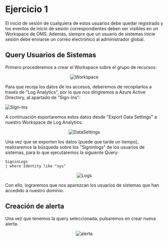 # Ejercicio 1
El inicio de sesión de cualquiera de estos usuarios debe quedar registrado y los eventos de inicio de sesión correspondientes deben ser visibles en un Workspace de OMS. Además, siempre que un usuario de sistemas inicie sesión debe enviarse un correo electrónico al administrador global.

## Query Usuarios de Sistemas

Primero procederemos a crear el Workspace sobre el grupo de recursos:

<p align="center">
  <a><img src="https://i.imgur.com/C6mEn9jh.png?1" title="Workspace" /></a>
</p>

Para que recoja los datos de los accesos, deberemos de recopilarlos a través de "Log Analytics", por lo que nos dirigiremos a Azure Active Directory, al apartado de "Sign-Ins":

<a align="center"><img src="https://i.imgur.com/hR8Krla.png" title="Sign-Ins" /></a>

A continuación exportaremos estos datos desde "Export Data Settings" a nuestro Workspace de Log Analytics:

<p align="center">
  <a><img src="https://i.imgur.com/EB8LqcS.png" title="DataSettings" /></a>
</p>

Una vez que se exporten los datos (puede que tarde un tiempo), realizaremos la búsqueda sobre los "Signinlogs" de los usuarios de sistemas, para lo que ejecutaremos la siguiente Query:

```Kusto
SigninLogs
| where Identity like "sys"
```
<p align="center">
<a><img src="https://i.imgur.com/J5QAypzh.png" title="Logs" /></a>
</p>

Con ello, lograremos que nos aparezcan los usuarios de sistemas que han accedido a nuestro dominio.

## Creación de alerta

Una vez que tenemos la query seleccionada, pulsaremos en crear nueva alerta.

<p align="center">
  <a><img src="https://i.imgur.com/bz93Rzbh.png" title="alerta" /></a>
</p>
